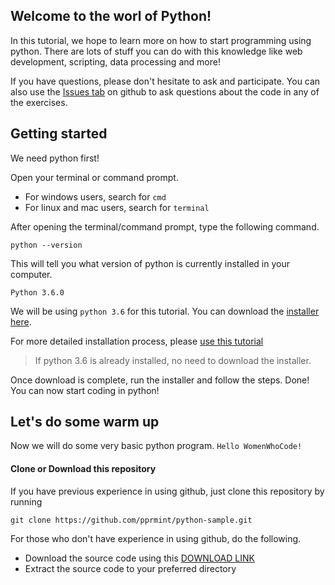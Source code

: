 Welcome to the worl of Python! 
-----------------------------------------------------

In this tutorial, we hope to learn more on how to start programming using python. There are lots of stuff you can do with this knowledge like web development, scripting, data processing and more!

If you have questions, please don't hesitate to ask and participate. You can also use the [Issues tab](https://github.com/pprmint/python-sample/issues) on github to ask questions about the code in any of the exercises.


## Getting started
We need python first!

Open your terminal or command prompt.
- For windows users, search for `cmd`
- For linux and mac users, search for `terminal`

After opening the terminal/command prompt, type the following command.
```shell
python --version
```

This will tell you what version of python is currently installed in your computer.

```shell
Python 3.6.0
```


We will be using `python 3.6` for this tutorial. You can download the [installer here](https://www.python.org/downloads/).

For more detailed installation process, please [use this tutorial](https://tutorial.djangogirls.org/en/python_installation/)

> If python 3.6 is already installed, no need to download the installer.

Once download is complete, run the installer and follow the steps. Done! You can now start coding in python!

## Let's do some warm up

Now we will do some very basic python program. `Hello WomenWhoCode!`

#### Clone or Download this repository

If you have previous experience in using github, just clone this repository by running 
```git
git clone https://github.com/pprmint/python-sample.git
```

For those who don't have experience in using github, do the following.
- Download the source code using this [DOWNLOAD LINK](https://github.com/pprmint/python-sample/archive/master.zip)
- Extract the source code to your preferred directory
